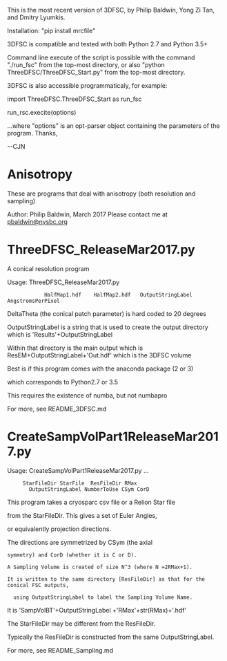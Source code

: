 This is the most recent version of 3DFSC, by Philip Baldwin, Yong Zi Tan, and Dmitry Lyumkis.

Installation: "pip install mrcfile"

3DFSC is compatible and tested with both Python 2.7 and Python 3.5+

Command line execute of the script is possible with the command "./run_fsc" from the top-most directory, or also "python ThreeDFSC/ThreeDFSC_Start.py" from the top-most directory.

3DFSC is also accessible programmaticaly, for example:

import ThreeDFSC.ThreeDFSC_Start as run_fsc

run_rsc.execite(options)


...where "options" is an opt-parser object containing the parameters of the program. Thanks,

--CJN

# Anisotropy
These are programs that deal with anisotropy (both resolution and sampling) 


 Author: Philip Baldwin, March 2017
 Please contact me at pbaldwin@nysbc.org


# ThreeDFSC_ReleaseMar2017.py

 A conical resolution program 

Usage: ThreeDFSC_ReleaseMar2017.py

                HalfMap1.hdf    HalfMap2.hdf   OutputStringLabel   AngstromsPerPixel  
                
DeltaTheta (the conical patch parameter) is hard coded to 20 degrees


OutputStringLabel is a string that is used to create the output directory
which is 'Results'+OutputStringLabel

Within that directory is the main output which is ResEM+OutputStringLabel+'Out.hdf' 
  which is the 3DFSC volume


Best is if this program comes with the anaconda package (2 or 3)

 which corresponds to Python2.7 or 3.5
 
This requires the existence of numba, but not numbapro

For more, see README_3DFSC.md




# CreateSampVolPart1ReleaseMar2017.py


Usage:
CreateSampVolPart1ReleaseMar2017.py ...

         StarFileDir StarFile  ResFileDir RMax 
           OutputStringLabel NumberToUse CSym CorD


This program takes a cryosparc csv file or a Relion Star file
 
 from the StarFileDir. This gives a set of Euler Angles,
 
  or equivalently projection directions. 
  
   The directions are symmetrized by CSym (the axial 
    
    symmetry) and CorD (whether it is C or D). 
   
    A Sampling Volume is created of size N^3 (where N =2RMax+1).
  
    It is written to the same directory [ResFileDir] as that for the conical FSC outputs,
  
      using OutputStringLabel to label the Sampling Volume Name.

 It is 'SampVolBT'+OutputStringLabel +'RMax'+str(RMax)+'.hdf'

The StarFileDir may be  different from the ResFileDir.

 Typically the ResFileDir is constructed from the same OutputStringLabel.


For more, see README_Sampling.md


   

